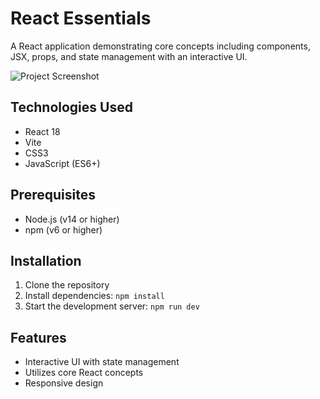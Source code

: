 # React Essentials

A React application demonstrating core concepts including components, JSX, props, and state management with an interactive UI.

![Project Screenshot](https://i.imgur.com/a/xDO7csT.png)

## Technologies Used

- React 18
- Vite
- CSS3
- JavaScript (ES6+)

## Prerequisites

- Node.js (v14 or higher)
- npm (v6 or higher)

## Installation

1. Clone the repository
2. Install dependencies: `npm install`
3. Start the development server: `npm run dev`

## Features

- Interactive UI with state management
- Utilizes core React concepts
- Responsive design